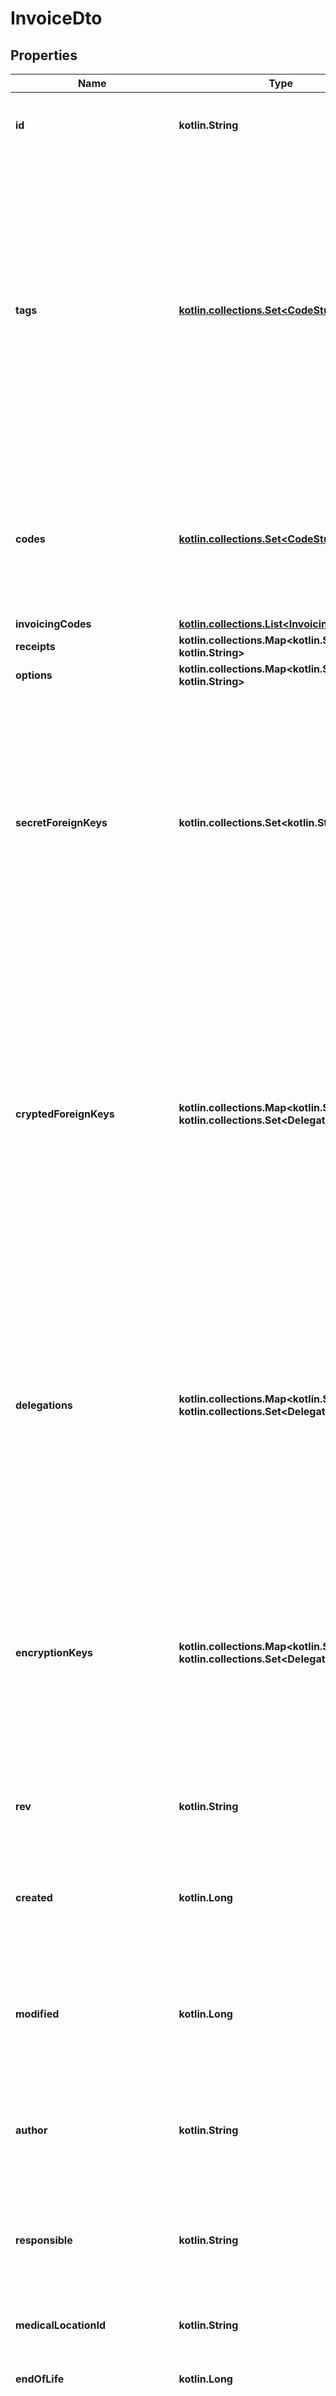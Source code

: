 
# InvoiceDto

## Properties
Name | Type | Description | Notes
------------ | ------------- | ------------- | -------------
**id** | **kotlin.String** | The Id of the Invoice. We encourage using either a v4 UUID or a HL7 Id. | 
**tags** | [**kotlin.collections.Set&lt;CodeStubDto&gt;**](CodeStubDto.md) | A tag is an item from a codification system that qualifies an entity as being member of a certain class, whatever the value it might have taken. If the tag qualifies the content of a field, it means that whatever the content of the field, the tag will always apply. For example, the label of a field is qualified using a tag. LOINC is a codification system typically used for tags. | 
**codes** | [**kotlin.collections.Set&lt;CodeStubDto&gt;**](CodeStubDto.md) | A code is an item from a codification system that qualifies the content of this entity. SNOMED-CT, ICPC-2 or ICD-10 codifications systems can be used for codes | 
**invoicingCodes** | [**kotlin.collections.List&lt;InvoicingCodeDto&gt;**](InvoicingCodeDto.md) |  | 
**receipts** | **kotlin.collections.Map&lt;kotlin.String, kotlin.String&gt;** |  | 
**options** | **kotlin.collections.Map&lt;kotlin.String, kotlin.String&gt;** |  | 
**secretForeignKeys** | **kotlin.collections.Set&lt;kotlin.String&gt;** | The secretForeignKeys are filled at the to many end of a one to many relationship (for example inside Contact for the Patient -&gt; Contacts relationship). Used when we want to find all contacts for a specific patient. These keys are in clear. You can have several to partition the medical document space. | 
**cryptedForeignKeys** | **kotlin.collections.Map&lt;kotlin.String, kotlin.collections.Set&lt;DelegationDto&gt;&gt;** | The secretForeignKeys are filled at the to many end of a one to many relationship (for example inside Contact for the Patient -&gt; Contacts relationship). Used when we want to find the patient for a specific contact. These keys are the encrypted id (using the hcParty key for the delegate) that can be found in clear inside the patient. ids encrypted using the hcParty keys. | 
**delegations** | **kotlin.collections.Map&lt;kotlin.String, kotlin.collections.Set&lt;DelegationDto&gt;&gt;** | When a document is created, the responsible generates a cryptographically random master key (never to be used for something else than referencing from other entities). He/she encrypts it using his own AES exchange key and stores it as a delegation. The responsible is thus always in the delegations as well | 
**encryptionKeys** | **kotlin.collections.Map&lt;kotlin.String, kotlin.collections.Set&lt;DelegationDto&gt;&gt;** | When a document needs to be encrypted, the responsible generates a cryptographically random master key (different from the delegation key, never to appear in clear anywhere in the db. He/she encrypts it using his own AES exchange key and stores it as a delegation | 
**rev** | **kotlin.String** | The revision of the invoice in the database, used for conflict management / optimistic locking. |  [optional]
**created** | **kotlin.Long** | The timestamp (unix epoch in ms) of creation of this entity, will be filled automatically if missing. Not enforced by the application server. |  [optional]
**modified** | **kotlin.Long** | The date (unix epoch in ms) of the latest modification of this entity, will be filled automatically if missing. Not enforced by the application server. |  [optional]
**author** | **kotlin.String** | The id of the User that has created this entity, will be filled automatically if missing. Not enforced by the application server. |  [optional]
**responsible** | **kotlin.String** | The id of the HealthcareParty that is responsible for this entity, will be filled automatically if missing. Not enforced by the application server. |  [optional]
**medicalLocationId** | **kotlin.String** | The id of the medical location where this entity was created. |  [optional]
**endOfLife** | **kotlin.Long** | Soft delete (unix epoch in ms) timestamp of the object. |  [optional]
**deletionDate** | **kotlin.Long** | hard delete (unix epoch in ms) timestamp of the object. Filled automatically when deletePatient is called. |  [optional]
**invoiceDate** | **kotlin.Long** | The timestamp (unix epoch in ms) when the invoice was drafted, will be filled automatically if missing. Not enforced by the application server. |  [optional]
**sentDate** | **kotlin.Long** | The timestamp (unix epoch in ms) when the invoice was sent, will be filled automatically if missing. Not enforced by the application server. |  [optional]
**printedDate** | **kotlin.Long** | The timestamp (unix epoch in ms) when the invoice is printed, will be filled automatically if missing. Not enforced by the application server. |  [optional]
**recipientType** | **kotlin.String** | The type of user that receives the invoice, a patient or a healthcare party |  [optional]
**recipientId** | **kotlin.String** | Id of the recipient of the invoice. For healthcare party and insurance, patient link happens through secretForeignKeys |  [optional]
**invoiceReference** | **kotlin.String** |  |  [optional]
**thirdPartyReference** | **kotlin.String** |  |  [optional]
**thirdPartyPaymentJustification** | **kotlin.String** |  |  [optional]
**thirdPartyPaymentReason** | **kotlin.String** |  |  [optional]
**reason** | **kotlin.String** |  |  [optional]
**invoiceType** | [**inline**](#InvoiceTypeEnum) | The format the invoice should follow based on the recipient which could be a patient, mutual fund or paying agency such as the CPAS |  [optional]
**sentMediumType** | [**inline**](#SentMediumTypeEnum) | Medium of the invoice: CD ROM, Email, paper, etc. |  [optional]
**interventionType** | [**inline**](#InterventionTypeEnum) |  |  [optional]
**groupId** | **kotlin.String** |  |  [optional]
**paymentType** | [**inline**](#PaymentTypeEnum) | Type of payment, ex: cash, wired, insurance, debit card, etc. |  [optional]
**paid** | **kotlin.Double** |  |  [optional]
**payments** | [**kotlin.collections.List&lt;PaymentDto&gt;**](PaymentDto.md) |  |  [optional]
**gnotionNihii** | **kotlin.String** |  |  [optional]
**gnotionSsin** | **kotlin.String** |  |  [optional]
**gnotionLastName** | **kotlin.String** |  |  [optional]
**gnotionFirstName** | **kotlin.String** |  |  [optional]
**gnotionCdHcParty** | **kotlin.String** |  |  [optional]
**invoicePeriod** | **kotlin.Int** |  |  [optional]
**careProviderType** | **kotlin.String** |  |  [optional]
**internshipNihii** | **kotlin.String** |  |  [optional]
**internshipSsin** | **kotlin.String** |  |  [optional]
**internshipLastName** | **kotlin.String** |  |  [optional]
**internshipFirstName** | **kotlin.String** |  |  [optional]
**internshipCdHcParty** | **kotlin.String** |  |  [optional]
**internshipCbe** | **kotlin.String** |  |  [optional]
**supervisorNihii** | **kotlin.String** |  |  [optional]
**supervisorSsin** | **kotlin.String** |  |  [optional]
**supervisorLastName** | **kotlin.String** |  |  [optional]
**supervisorFirstName** | **kotlin.String** |  |  [optional]
**supervisorCdHcParty** | **kotlin.String** |  |  [optional]
**supervisorCbe** | **kotlin.String** |  |  [optional]
**error** | **kotlin.String** |  |  [optional]
**encounterLocationName** | **kotlin.String** |  |  [optional]
**encounterLocationNihii** | **kotlin.String** |  |  [optional]
**encounterLocationNorm** | **kotlin.Int** |  |  [optional]
**longDelayJustification** | **kotlin.Int** |  |  [optional]
**correctiveInvoiceId** | **kotlin.String** |  |  [optional]
**correctedInvoiceId** | **kotlin.String** |  |  [optional]
**creditNote** | **kotlin.Boolean** |  |  [optional]
**creditNoteRelatedInvoiceId** | **kotlin.String** |  |  [optional]
**idDocument** | [**IdentityDocumentReaderDto**](IdentityDocumentReaderDto.md) |  |  [optional]
**cancelReason** | **kotlin.String** |  |  [optional]
**cancelDate** | **kotlin.Long** |  |  [optional]
**encryptedSelf** | **kotlin.String** | The base64 encoded data of this object, formatted as JSON and encrypted in AES using the random master key from encryptionKeys. |  [optional]


<a name="InvoiceTypeEnum"></a>
## Enum: invoiceType
Name | Value
---- | -----
invoiceType | patient, mutualfund, payingagency, insurance, efact, other


<a name="SentMediumTypeEnum"></a>
## Enum: sentMediumType
Name | Value
---- | -----
sentMediumType | cdrom, eattest, efact, email, mediprima, paper, stat


<a name="InterventionTypeEnum"></a>
## Enum: interventionType
Name | Value
---- | -----
interventionType | total, userfees


<a name="PaymentTypeEnum"></a>
## Enum: paymentType
Name | Value
---- | -----
paymentType | cash, wired, insurance, creditcard, debitcard, paypal, bitcoin, other



